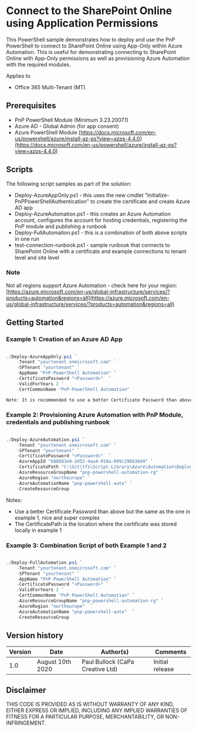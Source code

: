 # Connect to the SharePoint Online using Application Permissions

This PowerShell sample demonstrates how to deploy and use the PnP PowerShell to connect to SharePoint Online
using App-Only within Azure Automation. This is useful for demonstrating connecting to SharePoint Online with App-Only permissions
as well as provisioning Azure Automation with the required modules.

Applies to

- Office 365 Multi-Tenant (MT)

## Prerequisites

- PnP PowerShell Module (Minimum 3.23.2007.1)
- Azure AD - Global Admin (for app consent)
- Azure PowerShell Module	[https://docs.microsoft.com/en-us/powershell/azure/install-az-ps?view=azps-4.4.0](https://docs.microsoft.com/en-us/powershell/azure/install-az-ps?view=azps-4.4.0)

## Scripts

The following script samples as part of the solution:

- Deploy-AzureAppOnly.ps1 - this uses the new cmdlet "Initialize-PnPPowerShellAuthentication" to create the certificate and create Azure AD app
- Deploy-AzureAutomation.ps1 - this creates an Azure Automation account, configures the account for hosting credentials, registering the PnP module and publishing a runbook
- Deploy-FullAutomation.ps1 - this is a combination of both above scripts in one run
- test-connection-runbook.ps1 - sample runbook that connects to SharePoint Online with a certificate and example connections to tenant level and site level 

### Note

Not all regions support Azure Automation - check here for your region: [https://azure.microsoft.com/en-us/global-infrastructure/services/?products=automation&regions=all](https://azure.microsoft.com/en-us/global-infrastructure/services/?products=automation&regions=all)

## Getting Started

### Example 1: Creation of an Azure AD App

```powershell

./Deploy-AzureAppOnly.ps1 `
    -Tenant "yourtenant.onmicrosoft.com" `
    -SPTenant "yourtenant" `
    -AppName "PnP-PowerShell Automation" `
    -CertificatePassword "<Password>"  `
    -ValidForYears 2 `
    -CertCommonName "PnP-PowerShell Automation"

Note: It is recommended to use a better Certificate Password than above, nice and super complex

```

### Example 2: Provisioning Azure Automation with PnP Module, credentials and publishing runbook

```powershell

./Deploy-AzureAutomation.ps1 `
    -Tenant "yourtenant.onmicrosoft.com" `
    -SPTenant "yourtenant" `
    -CertificatePassword "<Password>"  `
    -AzureAppId "b80b83e9-2d52-4aa4-910a-099c296b36d4" `
    -CertificatePath "C:\Git\tfs\Script-Library\Azure\Automation\Deploy\PnP-PowerShell Automation.pfx" `
    -AzureResourceGroupName "pnp-powershell-automation-rg" `
    -AzureRegion "northeurope" `
    -AzureAutomationName "pnp-powershell-auto" `
    -CreateResourceGroup

```

Notes:
- Use a better Certificate Password than above but the same as the one in example 1, nice and super complex
- The CertificatePath is the location where the certificate was stored locally in example 1

### Example 3: Combination Script of both Example 1 and 2

```powershell

./Deploy-FullAutomation.ps1 `
    -Tenant "yourtenant.onmicrosoft.com" `
    -SPTenant "yourtenant" `
    -AppName "PnP-PowerShell Automation" `
    -CertificatePassword "<Password>" `
    -ValidForYears 2 `
    -CertCommonName "PnP-PowerShell Automation" `
    -AzureResourceGroupName "pnp-powershell-automation-rg" `
    -AzureRegion "northeurope"  `
    -AzureAutomationName "pnp-powershell-auto"  `
    -CreateResourceGroup
```

## Version history ##
Version  | Date | Author(s) | Comments
---------| ---- | --------- | ---------|
1.0  | August 10th 2020 | Paul Bullock (CaPa Creative Ltd) | Initial release


## **Disclaimer** 
THIS CODE IS PROVIDED AS IS WITHOUT WARRANTY OF ANY KIND, EITHER EXPRESS OR IMPLIED, INCLUDING ANY IMPLIED WARRANTIES OF FITNESS FOR A PARTICULAR PURPOSE, MERCHANTABILITY, OR NON-INFRINGEMENT.